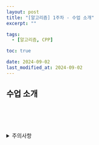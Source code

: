 ```yaml
---
layout: post
title: "[알고리즘] 1주차 - 수업 소개"
excerpt: ""

tags:
  - [알고리즘, CPP]

toc: true

date: 2024-09-02
last_modified_at: 2024-09-02
---
```

## 수업 소개


<br>
<br>
<br>
<br>
<details>
<summary>주의사항</summary>
<div markdown=   "1">

이 포스팅은 강원대학교 김도형 교수님의 알고리즘 수업을 들으며 내용을 정리 한 것입니다.  
수업 내용에 대한 저작권은 교수님께 있으니,  
다른 곳으로의 무분별한 내용 복사를 자제해 주세요.

</div>
</details> 